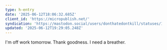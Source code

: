 ```yaml
---
type: h-entry
date: '2025-06-12T18:06:32.685Z'
client_id: 'https://micropublish.net/'
syndication: 'https://mastodon.social/users/donthatedontkill/statuses/114672044195797784'
updated: '2025-06-12T19:29:05.248Z'
---
```

I'm off work tomorrow. Thank goodness. I need a breather.
